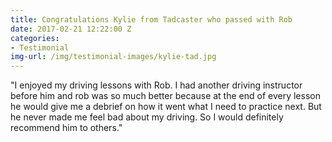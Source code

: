 ```yaml
---
title: Congratulations Kylie from Tadcaster who passed with Rob
date: 2017-02-21 12:22:00 Z
categories:
- Testimonial
img-url: /img/testimonial-images/kylie-tad.jpg
---
```


"I enjoyed my driving lessons with Rob. I had another driving instructor before him and rob was so much better because at the end of every lesson he would give me a debrief on how it went what I need to practice next. But he never made me feel bad about my driving. So I would definitely recommend him to others."
